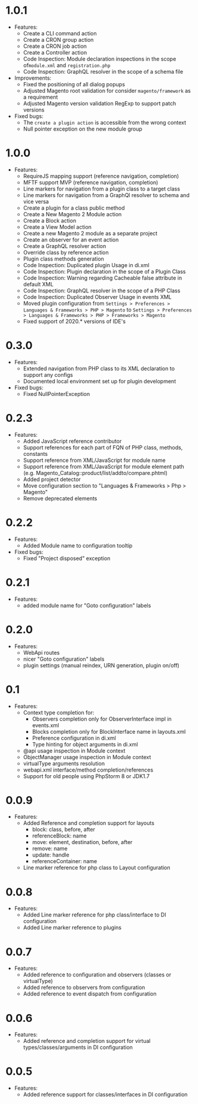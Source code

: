 1.0.1
============= 
* Features:
    * Create a CLI command action
    * Create a CRON group action
    * Create a CRON job action
    * Create a Controller action
    * Code Inspection: Module declaration inspections in the scope of`module.xml` and `registration.php`
    * Code Inspection: GraphQL resolver in the scope of a schema file
* Improvements:
    * Fixed the positioning of all dialog popups
    * Adjusted Magento root validation for consider `magento/framework` as a requirement
    * Adjusted Magento version validation RegExp to support patch versions
* Fixed bugs:
    * The `create a plugin action` is accessible from the wrong context
    * Null pointer exception on the new module group

1.0.0
============= 
* Features:
    * RequireJS mapping support (reference navigation, completion)
    * MFTF support MVP (reference navigation, completion)
    * Line markers for navigation from a plugin class to a target class
    * Line markers for navigation from a GraphQl resolver to schema and vice versa
    * Create a plugin for a class public method
    * Create a New Magento 2 Module action
    * Create a Block action
    * Create a View Model action
    * Create a new Magento 2 module as a separate project
    * Create an observer for an event action
    * Create a GraphQL resolver action
    * Override class by reference action
    * Plugin class methods generation
    * Code Inspection: Duplicated plugin Usage in di.xml
    * Code Inspection: Plugin declaration in the scope of a Plugin Class
    * Code Inspection: Warning regarding Cacheable false attribute in default XML
    * Code Inspection: GraphQL resolver in the scope of a PHP Class
    * Code Inspection: Duplicated Observer Usage in events XML
    * Moved plugin configuration from `Settings > Preferences > Languages & Frameworks > PHP > Magento` to
        `Settings > Preferences > Languages & Frameworks > PHP > Frameworks > Magento`
    * Fixed support of 2020.* versions of IDE's

0.3.0
============= 
* Features:
    * Extended navigation from PHP class to its XML declaration to support any configs
    * Documented local environment set up for plugin development
* Fixed bugs:
    * Fixed NullPointerException

0.2.3
=============
* Features:
    * Added JavaScript reference contributor
    * Support references for each part of FQN of PHP class, methods, constants
    * Support reference from XML/JavaScript for module name
    * Support reference from XML/JavaScript for module element path (e.g. Magento_Catalog::product/list/addto/compare.phtml)
    * Added project detector
    * Move configuration section to "Languages & Frameworks > Php > Magento"
    * Remove deprecated elements
    
0.2.2
============= 
* Features:
    * Added Module name to configuration tooltip
* Fixed bugs:
    * Fixed "Project disposed" exception
   
0.2.1
=============    
* Features:
    * added module name for "Goto configuration" labels
    
0.2.0
=============
* Features:
    * WebApi routes
    * nicer "Goto configuration" labels
    * plugin settings (manual reindex, URN generation, plugin on/off)
 
0.1
=============  
* Features:
    * Context type completion for:
        * Observers completion only for ObserverInterface impl in events.xml
        * Blocks completion only for BlockInterface name in layouts.xml
        * Preference configuration in di.xml
        * Type hinting for object arguments in di.xml
    * @api usage inspection in Module context
    * ObjectManager usage inspection in Module context
    * virtualType arguments resolution
    * webapi.xml interface/method completion/references
    * Support for old people using PhpStorm 8 or JDK1.7
    
0.0.9
=============    
* Features:
    * Added Reference and completion support for layouts
        * block: class, before, after
        * referenceBlock: name
        * move: element, destination, before, after
        * remove: name
        * update: handle
        * referenceContainer: name
    * Line marker reference for php class to Layout configuration

0.0.8
=============
* Features:
    * Added Line marker reference for php class/interface to DI configuration
    * Added Line marker reference to plugins

0.0.7
=============
* Features:
    * Added reference to configuration and observers (classes or virtualType)
    * Added reference to observers from configuration
    * Added reference to event dispatch from configuration
    
0.0.6
=============
* Features:
    * Added reference and completion support for virtual types/classes/arguments in DI configuration
    
0.0.5
=============
* Features:
    * Added reference support for classes/interfaces in DI configuration